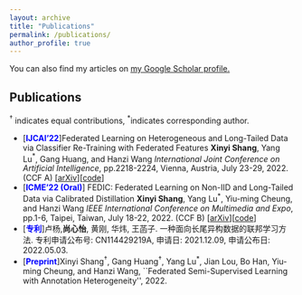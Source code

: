 ```yaml
---
layout: archive
title: "Publications"
permalink: /publications/
author_profile: true
---
```


  You can also find my articles on <u><a href="{{https://scholar.google.com/citations?user=h_VczmEAAAAJ&hl=zh-CN&oi=ao}}">my Google Scholar profile</a>.</u>

## Publications
$^\dagger$ indicates equal contributions,  $^\ast$indicates corresponding author.

- [<span style="color:blue"><strong>IJCAI’22</strong></span>]Federated Learning on Heterogeneous and Long-Tailed Data via Classifier Re-Training with Federated Features
  **Xinyi Shang**, Yang Lu$^\ast$, Gang Huang, and Hanzi Wang
  *International Joint Conference on Artificial Intelligence*, pp.2218-2224, Vienna, Austria, July 23-29, 2022. (CCF A) [[arXiv](https://arxiv.org/abs/2204.13399)][[code](https://github.com/shangxinyi/CReFF-FL)]
- [<span style="color:blue"><strong>ICME’22 (Oral)</strong></span>] FEDIC: Federated Learning on Non-IID and Long-Tailed Data via Calibrated Distillation
  **Xinyi Shang**, Yang Lu$^\ast$, Yiu-ming Cheung, and Hanzi Wang
  *IEEE International Conference on Multimedia and Expo*, pp.1-6, Taipei, Taiwan, July 18-22, 2022. (CCF B) [[arXiv](https://arxiv.org/abs/2205.00172)][[code](https://github.com/shangxinyi/FEDIC)]
- [**<font color="blue">专利</font>**]卢杨,**尚心怡**, 黄刚, 华炜, 王菡子. 一种面向长尾异构数据的联邦学习方法. 专利申请公布号: CN114429219A, 申请日: 2021.12.09, 申请公布日: 2022.05.03.
- [<span style="color:blue"><strong>Preprint</strong></span>]Xinyi Shang$^\dagger$, Gang Huang$^\dagger$, Yang Lu$^\ast$, Jian Lou, Bo Han, Yiu-ming Cheung, and Hanzi Wang, ``Federated Semi-Supervised Learning with Annotation Heterogeneity'', 2022.

